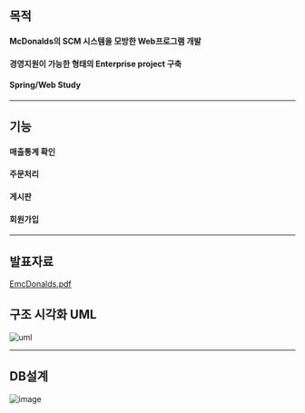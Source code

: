 ## 목적
#### McDonalds의 SCM 시스템을  모방한 Web프로그램 개발
#### 경영지원이 가능한 형태의 Enterprise project 구축
#### Spring/Web Study
------
## 기능
#### 매출통계 확인
#### 주문처리
#### 게시판
#### 회원가입
------

## 발표자료
[EmcDonalds.pdf](https://github.com/user-attachments/files/16279154/EmcDonalds.pdf)

## 구조 시각화 UML 
![uml](https://github.com/macklinkim/mcDonalds/assets/93594679/8fca5fbc-61a6-40a2-a788-ce9560cd32c0)

------
## DB설계
![image](https://github.com/macklinkim/mcDonalds/assets/93594679/e42c35a2-3910-453e-bd25-fc228b64708b)


